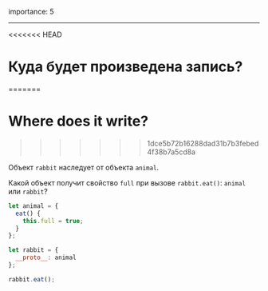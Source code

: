 importance: 5

---

<<<<<<< HEAD
# Куда будет произведена запись?
=======
# Where does it write?
>>>>>>> 1dce5b72b16288dad31b7b3febed4f38b7a5cd8a

Объект `rabbit` наследует от объекта `animal`.

Какой объект получит свойство `full` при вызове `rabbit.eat()`: `animal` или `rabbit`? 

```js
let animal = {
  eat() {
    this.full = true;
  }
};

let rabbit = {
  __proto__: animal
};

rabbit.eat();
```
